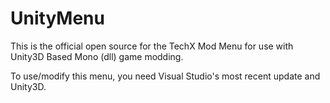 # UnityMenu
This is the official open source for the TechX Mod Menu for use with Unity3D Based Mono (dll) game modding.

To use/modify this menu, you need Visual Studio's most recent update and Unity3D.
